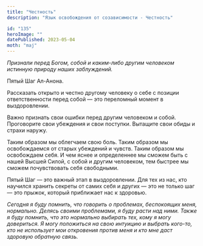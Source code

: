 ```yaml
---
title: "Честность"
description: "Язык освобождения от созависимости - Честность"

id: "135"
heroImage: ""
datePublished: 2023-05-04
moth: "maj"
---
```


_Признали_ _перед_ _Богом,_ _собой_ _и_ _каким-либо_ _другим_ _человеком_
_истинную_ _природу_ _наших_ _заблуждений._

Пятый Шаг Ал-Анона.

Рассказать открыто и честно другому человеку о себе с позиции ответственности
перед собой — это переломный момент в выздоровлении.

Важно признать свои ошибки перед другим человеком и собой. Проговорите свои
убеждения и свои поступки. Вытащите свои обиды и страхи наружу.

Таким образом мы облегчаем свою боль. Таким образом мы освобождаемся от старых
убеждений и чувств. Таким образом мы освобождаем себя. И чем яснее и
определеннее мы сможем быть с нашей Высшей Силой, с собой и другим человеком,
тем быстрее мы сможем почувствовать себя свободными.

Пятый Шаг — это важный этап в выздоровлении. Для тех из нас, кто научился
хранить секреты от самих себя и других — это не только шаг — это прыжок,
который приближает нас к здоровью.

_Сегодня_ _я_ _буду_ _помнить,_ _что_ _говорить_ _о_ _проблемах,_
_беспокоящих_ _меня,_ _нормально._ _Делясь_ _своими_ _проблемами,_ _я_ _буду_
_расти_ _над_ _ними._ _Также_ _я_ _буду_ _помнить,_ _что_ _это_ _нормально_
_выбирать_ _тех,_ _кому_ _я_ _могу_ _довериться._ _Я_ _могу_ _положиться_ _на_
_свою_ _интуицию_ _и_ _выбрать_ _кого-то,_ _кто_ _не_ _использует_ _мои_
_откровения_ _против_ _меня_ _и_ _кто_ _мне_ _даст_ _здоровую_ _обратную_
_связь._
